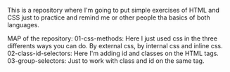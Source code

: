 This is a repository where I'm going to put simple exercises of HTML and CSS just to practice and remind me or other people tha basics of both languages. 

MAP of the repository: 
01-css-methods: Here I just used css in the three differents ways you can do. By external css, by internal css and inline css. 
02-class-id-selectors: Here I'm adding id and classes on the HTML tags. 
03-group-selectors: Just to work with class and id on the same tag. 
